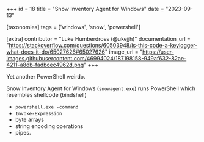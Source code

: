 +++
id = 18
title = "Snow Inventory Agent for Windows"
date = "2023-09-13"

[taxonomies]
tags = ['windows', 'snow', 'powershell']

[extra]
contributor = "Luke Humberdross (@ukejjh)"
documentation_url = "https://stackoverflow.com/questions/60503948/is-this-code-a-keylogger-what-does-it-do/65027626#65027626"
image_url = "https://user-images.githubusercontent.com/46994024/187198158-949af632-82ae-4211-a8db-fadbcec4962d.png"
+++

Yet another PowerShell weirdo.

<!-- more -->

Snow Inventory Agent for Windows (`snowagent.exe`) runs PowerShell which resembles shellcode (bindshell)

* `powershell.exe -command`
* `Invoke-Expression`
* byte arrays
* string encoding operations
* pipes. 
